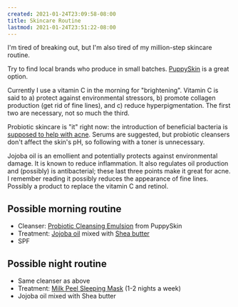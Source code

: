 ```yaml
---
created: 2021-01-24T23:09:58-08:00
title: Skincare Routine
lastmod: 2021-01-24T23:51:22-08:00
---
```


I'm tired of breaking out, but I'm also tired of my million-step skincare routine.

Try to find local brands who produce in small batches. [PuppySkin](https://puppyskin.com) is a great option.

Currently I use a vitamin C in the morning for "brightening". Vitamin C is said to a) protect against environmental stressors, b) promote collagen production (get rid of fine lines), and c) reduce hyperpigmentation. The first two are necessary, not so much the third.

Probiotic skincare is "it" right now: the introduction of beneficial bacteria is [supposed to help with acne](https://www.byrdie.com/probiotic-skincare). Serums are suggested, but probiotic cleansers don't affect the skin's pH, so following with a toner is unnecessary.

Jojoba oil is an emollient and potentially protects against environmental damage. It is known to reduce inflammation. It also regulates oil production and (possibly) is antibacterial; these last three points make it great for acne. I remember reading it possibly reduces the appearance of fine lines. Possibly a product to replace the vitamin C and retinol.

## Possible morning routine
- Cleanser: [Probiotic Cleansing Emulsion](https://puppyskin.com/collections/cleansers/products/probiotic-cleansing-emulsion) from PuppySkin
- Treatment: [Jojoba oil](https://www.thejojobacompany.com/collections/all-products/products/100-natural-australian-jojoba) mixed with [Shea butter]()
- SPF

## Possible night routine
- Same cleanser as above
- Treatment: [Milk Peel Sleeping Mask](https://puppyskin.com/collections/acid-peel/products/milk-peel) (1-2 nights a week)
- Jojoba oil mixed with Shea butter